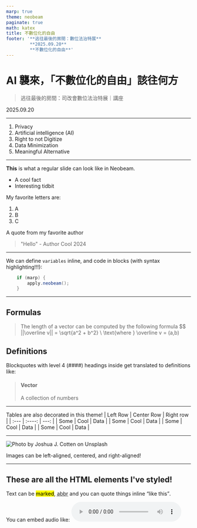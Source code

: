 ```yaml
---
marp: true
theme: neobeam
paginate: true
math: katex
title: 不數位化的自由
footer: '**逃往最後的房間：數位法治特展**
         **2025.09.20**
         **不數位化的自由**'
---
```


<!-- _class: title -->

# AI 襲來，「不數位化的自由」該往何方

> 逃往最後的房間：司改會數位法治特展｜講座

2025.09.20

<!-- ![logo](https://raw.githubusercontent.com/FortAwesome/Font-Awesome/refs/heads/6.x/svgs/solid/dharmachakra.svg) -->

---

<!-- header: 'Outline' -->

1. Privacy
2. Artificial intelligence (AI)
3. Right to not Digitize
4. Data Minimization
5. Meaningful Alternative

---

<!-- header: 'Normal text' -->
**This** is what a regular slide can look like in Neobeam.
- A cool fact
- Interesting tidbit

My favorite letters are:
1. A
2. B
3. C

A quote from my favorite author
> "Hello" - Author Cool 2024

---

<!-- header: 'Code blocks' -->
We can define ``variables`` inline, and code in blocks (with syntax highlighting!!!):
```java
    if (marp) {
        apply.neobeam();
    }
```
---

<!-- header: 'Mathematics corner' -->
## Formulas
> The length of a vector can be computed by the following formula
> $$
||\overline v|| = \sqrt{a^2 + b^2} \\
\text{where } \overline v = (a,b)
## Definitions
Blockquotes with level 4 (####) headings inside get translated to definitions like:

> #### Vector
> A collection of numbers

---

<!-- header: 'Data' -->
Tables are also decorated in this theme!
| Left Row    | Center Row  | Right row     |
| :---        |    :----:   |          ---: |
| Some        |  Cool       | Data          |
| Some        |  Cool       | Data          |
| Some        |  Cool       | Data          |
| Some        |  Cool       | Data          |

---

<!-- header: 'Images' -->

![Photo by Joshua J. Cotten on Unsplash](https://images.unsplash.com/photo-1601247387326-f8bcb5a234d4?q=80&w=2071&auto=format&fit=crop&ixlib=rb-4.0.3&ixid=M3wxMjA3fDB8MHxwaG90by1wYWdlfHx8fGVufDB8fHx8fA%3D%3D) 

Images can be left-aligned, centered, and right-aligned!

---

<!-- header: 'HTML wonderland' -->
<!-- This slide only works with HTML enabled -->

<h2>These are all the HTML elements I've styled!</h2>

Text can be <mark>marked</mark>, <abbr title="abbreviated">abbr</abbr> and you can quote things inline <q>like this</q>.

You can embed audio like:
<audio controls src="http://codeskulptor-demos.commondatastorage.googleapis.com/pang/pop.mp3" type="audio/mp3">
</audio> 

